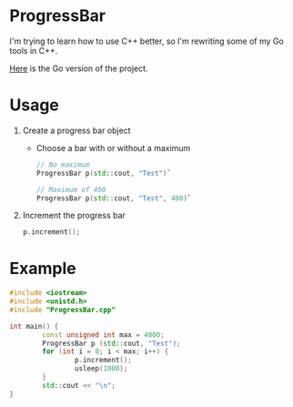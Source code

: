 # ProgressBar

I'm trying to learn how to use C++ better, so I'm rewriting some of my Go tools in C++.

[Here](https://github.com/t94j0/progress) is the Go version of the project.

# Usage

1. Create a progress bar object
	* Choose a bar with or without a maximum
		```c++
		// No maximum
		ProgressBar p(std::cout, "Test")`
		```
		
		```c++
		// Maximum of 400
		ProgressBar p(std::cout, "Test", 400)`
		```
2. Increment the progress bar
	```c++
	p.increment();
	```

# Example

```c++
#include <iostream>
#include <unistd.h>
#include "ProgressBar.cpp"

int main() {
        const unsigned int max = 4000;
        ProgressBar p (std::cout, "Test");
        for (int i = 0; i < max; i++) {
                p.increment();
                usleep(1000);
        }
        std::cout << "\n";
}
```
